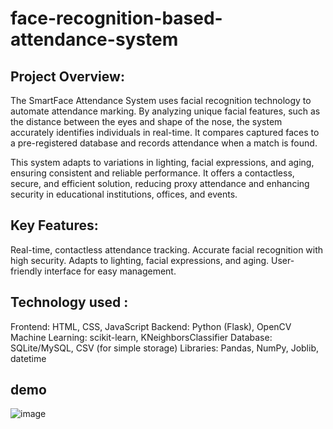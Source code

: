 # face-recognition-based-attendance-system  

## Project Overview:

The SmartFace Attendance System uses facial recognition technology to automate attendance marking. By analyzing unique facial features, such as the distance between the eyes and shape of the nose, the system accurately identifies individuals in real-time. It compares captured faces to a pre-registered database and records attendance when a match is found.

This system adapts to variations in lighting, facial expressions, and aging, ensuring consistent and reliable performance. It offers a contactless, secure, and efficient solution, reducing proxy attendance and enhancing security in educational institutions, offices, and events.


## Key Features:
Real-time, contactless attendance tracking.
Accurate facial recognition with high security.
Adapts to lighting, facial expressions, and aging.
User-friendly interface for easy management.
## Technology used : 
Frontend: HTML, CSS, JavaScript
Backend: Python (Flask), OpenCV
Machine Learning: scikit-learn, KNeighborsClassifier
Database: SQLite/MySQL, CSV (for simple storage)
Libraries: Pandas, NumPy, Joblib, datetime

## demo 

![image](https://github.com/user-attachments/assets/c74e4ad0-234e-46c5-820f-724e8b33ecc9)

